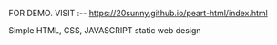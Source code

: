 
FOR DEMO. VISIT :--   https://20sunny.github.io/peart-html/index.html


Simple HTML, CSS, JAVASCRIPT static web design
